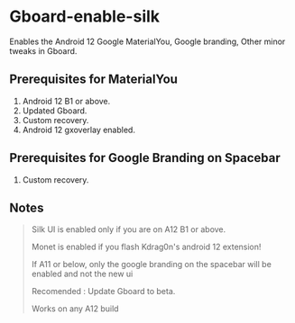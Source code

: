 # Gboard-enable-silk

Enables the Android 12 Google MaterialYou, Google branding, Other minor tweaks in Gboard.

## Prerequisites for MaterialYou
1. Android 12 B1 or above.
2. Updated Gboard.
3. Custom recovery.
4. Android 12 gxoverlay enabled.

## Prerequisites for Google Branding on Spacebar
1. Custom recovery.

## Notes
 > Silk UI is enabled only if you are on A12 B1 or above.
 > 
 > Monet is enabled if you flash Kdrag0n's android 12 extension!
 > 
 > If A11 or below, only the google branding on the spacebar will be enabled and not the new ui
 > 
 > Recomended : Update Gboard to beta.
 > 
 > Works on any A12 build
